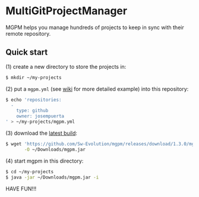 MultiGitProjectManager
======================

MGPM helps you manage hundreds of projects to keep in sync with their remote repository.

Quick start
-----------

(1) create a new directory to store the projects in:

```bash
$ mkdir ~/my-projects
```

(2) put a `mgpm.yml` (see [wiki][wiki] for more detailed example) into this repository:

```bash
$ echo 'repositories:
  -
    type: github
    owner: josempuerta
' > ~/my-projects/mgpm.yml
```

(3) download the [latest build][releases]:

```bash
$ wget 'https://github.com/Sw-Evolution/mgpm/releases/download/1.3.0/mgpm-1.3.0.jar' \
       -O ~/Downloads/mgpm.jar
```

(4) start mgpm in this directory:

```bash
$ cd ~/my-projects
$ java -jar ~/Downloads/mgpm.jar -i
```

HAVE FUN!!!

[wiki]: https://github.com/Sw-Evolution/mgpm/wiki/mgpm.yml
[releases]: https://github.com/Sw-Evolution/mgpm/releases
